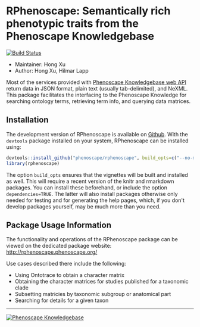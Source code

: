 <!-- README.md is generated from README.rmd. Please edit that file -->
RPhenoscape: Semantically rich phenotypic traits from the Phenoscape Knowledgebase
==================================================================================

[![Build Status](https://travis-ci.org/phenoscape/rphenoscape.svg?branch=master)](https://travis-ci.org/phenoscape/rphenoscape)

-   Maintainer: Hong Xu
-   Author: Hong Xu, Hilmar Lapp

Most of the services provided with [Phenoscape Knowledgebase web API](http://kb.phenoscape.org/apidocs/) return data in JSON format, plain text (usually tab-delimited), and NeXML. This package facilitates the interfacing to the Phenoscape Knowledge for searching ontology terms, retrieving term info, and querying data matrices.

Installation
---------------

The development version of RPhenoscape is available on [Github](www.github.com/phenoscape/rphenoscape). With the `devtools` package installed on your system, RPhenoscape can be installed using:

``` r
devtools::install_github("phenoscape/rphenoscape", build_opts=c("--no-manual"))
library(rphenoscape)
```

The option `build_opts` ensures that the vignettes will be built and installed as well. This will require a recent version of the knitr and rmarkdown packages. You can install these beforehand, or include the option `dependencies=TRUE`. The latter will also install packages otherwise only needed for testing and for generating the help pages, which, if you don't develop packages yourself, may be much more than you need.

Package Usage Information
-------------------------

The functionality and operations of the RPhenoscape package can be viewed on the dedicated package website: <http://rphenoscape.phenoscape.org/>

Use cases described there include the following:

-   Using Ontotrace to obtain a character matrix
-   Obtaining the character matrices for studies published for a taxonomic clade
-   Subsetting matricies by taxonomic subgroup or anatomical part
-   Searching for details for a given taxon

------------------------------------------------------------------------

[![Phenoscape Knowledgebase](https://wiki.phenoscape.org/wg/phenoscape/images/f/f6/Phenoscape_Logo.png)](http://kb.phenoscape.org)
